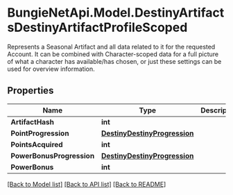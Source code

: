 # BungieNetApi.Model.DestinyArtifactsDestinyArtifactProfileScoped
Represents a Seasonal Artifact and all data related to it for the requested Account.  It can be combined with Character-scoped data for a full picture of what a character has available/has chosen, or just these settings can be used for overview information.
## Properties

Name | Type | Description | Notes
------------ | ------------- | ------------- | -------------
**ArtifactHash** | **int** |  | [optional] 
**PointProgression** | [**DestinyDestinyProgression**](DestinyDestinyProgression.md) |  | [optional] 
**PointsAcquired** | **int** |  | [optional] 
**PowerBonusProgression** | [**DestinyDestinyProgression**](DestinyDestinyProgression.md) |  | [optional] 
**PowerBonus** | **int** |  | [optional] 

[[Back to Model list]](../README.md#documentation-for-models) [[Back to API list]](../README.md#documentation-for-api-endpoints) [[Back to README]](../README.md)

